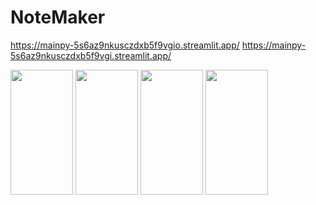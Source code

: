 # NoteMaker

https://mainpy-5s6az9nkusczdxb5f9vgio.streamlit.app/ 
https://mainpy-5s6az9nkusczdxb5f9vgi.streamlit.app/

<img src='Screenshot 2023-11-08 at 12 14 39 AM" src="https://github.com/AmmarAlzureiqi/AI-Study-Pal/assets/100096699/41b1bcdf-6c6e-44ea-9b56-fb652f10937d' width='100' height='200'>
<img src='' width='100' height='200'>
<img src='' width='100' height='200'>
<img src='' width='100' height='200'>
